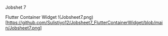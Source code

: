 Jobshet 7

Flutter Container Widget
!(Jobsheet7.png)[https://github.com/Sulistiyo12/Jobsheet7_FlutterContainerWidget/blob/main/Jobsheet7.png] 
